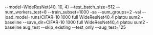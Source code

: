 --model=WideResNet(40, 10, 4) --test_batch_size=512 --num_workers_test=8 --train_subset=1000 -sa --sum_groups=2 -val --load_model=runs/CIFAR-10 1000 full WideResNet40_4 platou sum2 - baseline --save_dir=CIFAR-10 1000 full WideResNet40_4 platou sum2 - baseline aug_test --skip_existing --test_only --aug_test=125